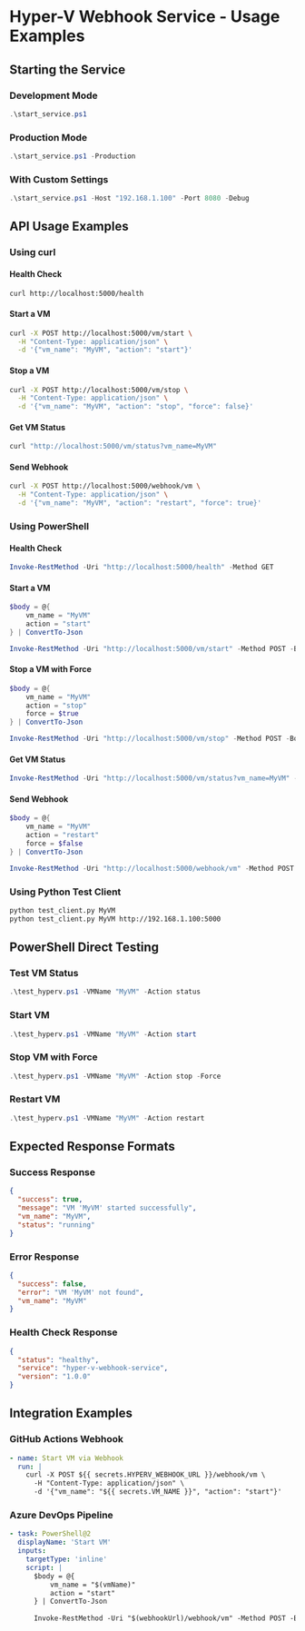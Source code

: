 # Hyper-V Webhook Service - Usage Examples

## Starting the Service

### Development Mode
```powershell
.\start_service.ps1
```

### Production Mode
```powershell
.\start_service.ps1 -Production
```

### With Custom Settings
```powershell
.\start_service.ps1 -Host "192.168.1.100" -Port 8080 -Debug
```

## API Usage Examples

### Using curl

#### Health Check
```bash
curl http://localhost:5000/health
```

#### Start a VM
```bash
curl -X POST http://localhost:5000/vm/start \
  -H "Content-Type: application/json" \
  -d '{"vm_name": "MyVM", "action": "start"}'
```

#### Stop a VM
```bash
curl -X POST http://localhost:5000/vm/stop \
  -H "Content-Type: application/json" \
  -d '{"vm_name": "MyVM", "action": "stop", "force": false}'
```

#### Get VM Status
```bash
curl "http://localhost:5000/vm/status?vm_name=MyVM"
```

#### Send Webhook
```bash
curl -X POST http://localhost:5000/webhook/vm \
  -H "Content-Type: application/json" \
  -d '{"vm_name": "MyVM", "action": "restart", "force": true}'
```

### Using PowerShell

#### Health Check
```powershell
Invoke-RestMethod -Uri "http://localhost:5000/health" -Method GET
```

#### Start a VM
```powershell
$body = @{
    vm_name = "MyVM"
    action = "start"
} | ConvertTo-Json

Invoke-RestMethod -Uri "http://localhost:5000/vm/start" -Method POST -Body $body -ContentType "application/json"
```

#### Stop a VM with Force
```powershell
$body = @{
    vm_name = "MyVM"
    action = "stop"
    force = $true
} | ConvertTo-Json

Invoke-RestMethod -Uri "http://localhost:5000/vm/stop" -Method POST -Body $body -ContentType "application/json"
```

#### Get VM Status
```powershell
Invoke-RestMethod -Uri "http://localhost:5000/vm/status?vm_name=MyVM" -Method GET
```

#### Send Webhook
```powershell
$body = @{
    vm_name = "MyVM"
    action = "restart"
    force = $false
} | ConvertTo-Json

Invoke-RestMethod -Uri "http://localhost:5000/webhook/vm" -Method POST -Body $body -ContentType "application/json"
```

### Using Python Test Client
```bash
python test_client.py MyVM
python test_client.py MyVM http://192.168.1.100:5000
```

## PowerShell Direct Testing

### Test VM Status
```powershell
.\test_hyperv.ps1 -VMName "MyVM" -Action status
```

### Start VM
```powershell
.\test_hyperv.ps1 -VMName "MyVM" -Action start
```

### Stop VM with Force
```powershell
.\test_hyperv.ps1 -VMName "MyVM" -Action stop -Force
```

### Restart VM
```powershell
.\test_hyperv.ps1 -VMName "MyVM" -Action restart
```

## Expected Response Formats

### Success Response
```json
{
  "success": true,
  "message": "VM 'MyVM' started successfully",
  "vm_name": "MyVM",
  "status": "running"
}
```

### Error Response
```json
{
  "success": false,
  "error": "VM 'MyVM' not found",
  "vm_name": "MyVM"
}
```

### Health Check Response
```json
{
  "status": "healthy",
  "service": "hyper-v-webhook-service",
  "version": "1.0.0"
}
```

## Integration Examples

### GitHub Actions Webhook
```yaml
- name: Start VM via Webhook
  run: |
    curl -X POST ${{ secrets.HYPERV_WEBHOOK_URL }}/webhook/vm \
      -H "Content-Type: application/json" \
      -d '{"vm_name": "${{ secrets.VM_NAME }}", "action": "start"}'
```

### Azure DevOps Pipeline
```yaml
- task: PowerShell@2
  displayName: 'Start VM'
  inputs:
    targetType: 'inline'
    script: |
      $body = @{
          vm_name = "$(vmName)"
          action = "start"
      } | ConvertTo-Json
      
      Invoke-RestMethod -Uri "$(webhookUrl)/webhook/vm" -Method POST -Body $body -ContentType "application/json"
```
